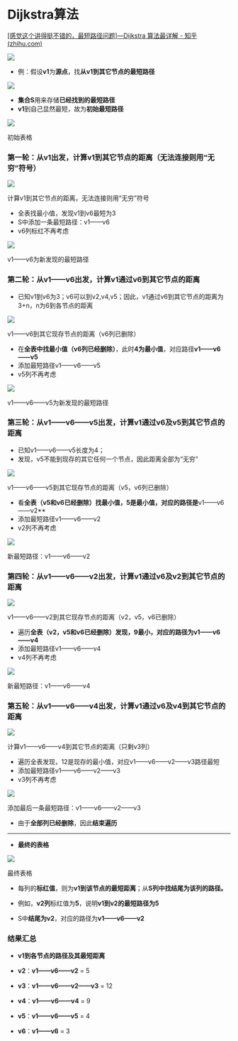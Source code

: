 # Dijkstra算法

 [[感觉这个讲得挺不错的，最短路径问题]—Dijkstra 算法最详解 - 知乎 (zhihu.com)](https://zhuanlan.zhihu.com/p/129373740)

![](C:\Users\BOOK3\AppData\Roaming\marktext\images\2023-06-06-14-36-32-image.png)

- 例：假设**v​1**​​为**源点**，找**从v​1​​到其它节点的最短路径**  

![](https://pic2.zhimg.com/80/v2-af6b28f65360cd3e6a2f092fbaccb9e5_1440w.webp)

- **集合S**用来存储**已经找到的最短路径**
- **v1**到自己显然最短，故为**初始最短路径**

![](https://pic1.zhimg.com/80/v2-7e7b6db2f71177e973280f007c432ce0_1440w.webp)

初始表格

### **第一轮：从v1出发，计算v1到其它节点的距离（无法连接则用“无穷”符号）**

![](https://pic4.zhimg.com/80/v2-36c55752f0c02a950e84e60cd6892377_1440w.webp)

计算v1到其它节点的距离，无法连接则用“无穷”符号

- 全表找最小值，发现v1到v6最短为3
- S中添加一条最短路径：v1——v6
- v6列标红不再考虑

![](https://pic2.zhimg.com/80/v2-68301260f3604ea36041dc16ed550f65_1440w.webp)

v1——v6为新发现的最短路径

### **第二轮：从v1——v6出发，计算v1通过v6到其它节点的距离**

- 已知v1到v6为3；v6可以到v2,v4,v5；因此，v1通过v6到其它节点的距离为3+n，n为6到各节点的距离

![](https://pic4.zhimg.com/80/v2-348b8bf3799bfbe4f5b43df2811f7bbf_1440w.webp)

v1——v6到其它现存节点的距离（v6列已删除）

- 在**全表中找最小值（v6列已经删除）**，此时**4为最小值**，对应路径**v1——v6——v5**
- 添加最短路径v1——v6——v5
- v5列不再考虑

![](https://pic3.zhimg.com/80/v2-d443d47224f0c7d668268a2a60b82e72_1440w.webp)

v1——v6——v5为新发现的最短路径

### **第三轮：从v1——v6——v5出发，计算v1通过v6及v5到其它节点的距离**

- 已知v1——v6——v5长度为4；
- 发现，v5不能到现存的其它任何一个节点，因此距离全部为“无穷”

![](https://pic3.zhimg.com/80/v2-fec78b48cae85d842981ba47a4dea546_1440w.webp)

v1——v6——v5到其它现存节点的距离（v5，v6列已删除）

- 看**全表（v5和v6已经删除）找最小值，**5是最小值**，对应的路径是**v1——v6——v2**
- 添加最短路径v1——v6——v2
- v2列不再考虑

![](https://pic4.zhimg.com/80/v2-e4fc4cd46eab95cd7f3cdae239dd6dff_1440w.webp)

新最短路径：v1——v6——v2

### **第四轮：从v1——v6——v2出发，计算v1通过v6及v2到其它节点的距离**

![](https://pic2.zhimg.com/80/v2-f011a40d783649c771fe23446a89e33d_1440w.webp)

v1——v6——v2到其它现存节点的距离（v2，v5，v6已删除）

- 遍历**全表（v2，v5和v6已经删除）**发现**，9最小，**对应的路径为**v1——v6——v4**
- 添加最短路径v1——v6——v4
- v4列不再考虑

![](https://pic2.zhimg.com/80/v2-aba99e37f28a43adaa6f43a282bde3a5_1440w.webp)

新最短路径：v1——v6——v4

### **第五轮：从v1——v6——v4出发，计算v1通过v6及v4到其它节点的距离**

![](https://pic2.zhimg.com/80/v2-a67724a048b4ad6b25dd7ae8519b4121_1440w.webp)

计算v1——v6——v4到其它节点的距离（只剩v3列）

- 遍历全表发现，12是现存的最小值，对应v1——v6——v2——v3路径最短
- 添加最短路径v1——v6——v2——v3
- v3列不再考虑

![](https://pic1.zhimg.com/80/v2-a4a9a98ff20adfd0d027013610ebc5e4_1440w.webp)

添加最后一条最短路径：v1——v6——v2——v3

- 由于**全部列已经删除**，因此**结束遍历**

---

- **最终的表格**

![](https://pic1.zhimg.com/80/v2-1c13bdcd1943c96d92e65d0151a3fa40_1440w.webp)

最终表格

- 每列的**标红值**，则为**v1到该节点的最短距离**；从**S列中找结尾为该列的路径。**

- 例如，**v2列**标红值为**5**，说明**v1到v2的最短路径为5**

- S中**结尾为v2**，对应的路径为**v1——v6——v2**

### **结果汇总**

- **v1到各节点的路径及其最短距离**

- **v2**：**v1——v6——v2** = 5

- **v3**：**v1——v6——v2——v3** = 12

- **v4**：**v1——v6——v4** = 9

- **v5**：**v1——v6——v5** = 4

- **v6**：**v1——v6** = 3

